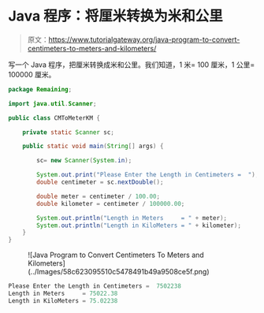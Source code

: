 # Java 程序：将厘米转换为米和公里

> 原文：<https://www.tutorialgateway.org/java-program-to-convert-centimeters-to-meters-and-kilometers/>

写一个 Java 程序，把厘米转换成米和公里。我们知道，1 米= 100 厘米，1 公里= 100000 厘米。

```java
package Remaining;

import java.util.Scanner;

public class CMToMeterKM {

	private static Scanner sc;

	public static void main(String[] args) {

		sc= new Scanner(System.in);

		System.out.print("Please Enter the Length in Centimeters =  ");
		double centimeter = sc.nextDouble();

		double meter = centimeter / 100.00;
		double kilometer = centimeter / 100000.00;

		System.out.println("Length in Meters     = " + meter);
		System.out.println("Length in KiloMeters = " + kilometer);
	}
}
```

<figure class="wp-block-image size-large">![Java Program to Convert Centimeters To Meters and Kilometers](../Images/58c623095510c5478491b49a9508ce5f.png)</figure>

```java
Please Enter the Length in Centimeters =  7502238
Length in Meters     = 75022.38
Length in KiloMeters = 75.02238
```